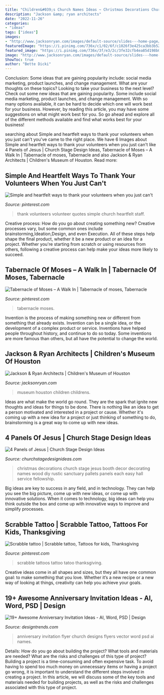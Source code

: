 ```yaml
---
title: "Children&#039;s Church Names Ideas ~ Christmas Decorations Church Stage Jesus Booth Decor Decorating Names Wood Diy Rustic Sanctuary Pallets Panels Each Easy Hall Service Fellowship"
description: "Jackson &amp; ryan architects"
date: "2022-11-26"
categories:
- "ideas"
tags: ["ideas"]
images:
- "http://www.jacksonryan.com/images/default-source/slides---home-page/our-work/museums/children&#039;s-museum-of-houston/childrens_museum_of_houston_2.jpg?sfvrsn=2"
featuredImage: "https://i.pinimg.com/736x/c1/02/6f/c1026f3e425ca3bb3b52437bebf50723.jpg"
featured_image: "https://i.pinimg.com/736x/3f/e3/2c/3fe32cfb4ea85d198b03e4f49e4397f6--walk-in-archaeology.jpg"
image: "http://www.jacksonryan.com/images/default-source/slides---home-page/our-work/museums/children&#039;s-museum-of-houston/childrens_museum_of_houston_2.jpg?sfvrsn=2"
ShowToc: true
author: "Bette Dicki"
---
```



Conclusion: Some ideas that are gaining popularity include: social media marketing, product launches, and change management. What are your thoughts on these topics?
Looking to take your business to the next level? Check out some new ideas that are gaining popularity. Some include social media marketing, product launches, and change management. With so many options available, it can be hard to decide which one will work best for your business. However, by reading this article, you may have some suggestions on what might work best for you. So go ahead and explore all of the different methods available and find what works best for your business!

	

		
searching about Simple and heartfelt ways to thank your volunteers when you just can&#039;t you've came to the right place. We have 6 Images about Simple and heartfelt ways to thank your volunteers when you just can&#039;t like 4 Panels of Jesus | Church Stage Design Ideas, Tabernacle of Moses – A Walk In | Tabernacle of moses, Tabernacle and also Jackson &amp; Ryan Architects | Children&#039;s Museum of Houston. Read more:
		
    
## Simple And Heartfelt Ways To Thank Your Volunteers When You Just Can&#039;t

<img loading=lazy src="https://i.pinimg.com/736x/c1/02/6f/c1026f3e425ca3bb3b52437bebf50723.jpg" onerror="this.onerror=null;this.src='https://tse4.mm.bing.net/th?id=OIP.-vGakwl9IJKAKCZrpBWzcQHaLG&amp;pid=15.1';" alt="Simple and heartfelt ways to thank your volunteers when you just can&#039;t">

_Source: pinterest.com_

>thank volunteers volunteer quotes simple church heartfelt staff. 

	

Creative process: How do you go about creating something new?
Creative processes vary, but some common ones include brainstorming,Ideation,Design, and even Execution. All of these steps help shape the final product, whether it be a new product or an idea for a project. Whether you're starting from scratch or using resources from others, following a creative process can help make your ideas more likely to succeed.

    
## Tabernacle Of Moses – A Walk In | Tabernacle Of Moses, Tabernacle

<img loading=lazy src="https://i.pinimg.com/736x/3f/e3/2c/3fe32cfb4ea85d198b03e4f49e4397f6--walk-in-archaeology.jpg" onerror="this.onerror=null;this.src='https://tse4.mm.bing.net/th?id=OIP.q8bH20VvciEybzT4xG_84QHaFk&amp;pid=15.1';" alt="Tabernacle of Moses – A Walk In | Tabernacle of moses, Tabernacle">

_Source: pinterest.com_

>tabernacle moses. 

	

Invention is the process of making something new or different from something that already exists. Invention can be a single idea, or the development of a complex product or service. Inventions have helped people throughout history, and continue to do so today. Some inventions are more famous than others, but all have the potential to change the world.

    
## Jackson &amp; Ryan Architects | Children&#039;s Museum Of Houston

<img loading=lazy src="http://www.jacksonryan.com/images/default-source/slides---home-page/our-work/museums/children&#039;s-museum-of-houston/childrens_museum_of_houston_2.jpg?sfvrsn=2" onerror="this.onerror=null;this.src='https://tse4.mm.bing.net/th?id=OIP.wzN0xQXlcGMUmb_1uObcJwHaDp&amp;pid=15.1';" alt="Jackson &amp; Ryan Architects | Children&#039;s Museum of Houston">

_Source: jacksonryan.com_

>museum houston children childrens. 

	

Ideas are what make the world go round. They are the spark that ignite new thoughts and ideas for things to be done. There is nothing like an idea to get a person motivated and interested in a project or cause. Whether it's coming up with a new idea for a project or just thinking of something to do, brainstorming is a great way to come up with new ideas.

    
## 4 Panels Of Jesus | Church Stage Design Ideas

<img loading=lazy src="http://www.churchstagedesignideas.com/wp-content/uploads/2013/12/photo-51.jpg" onerror="this.onerror=null;this.src='https://tse3.mm.bing.net/th?id=OIP.eJTwHxEGxvjYvR0xbOGe0wHaJ4&amp;pid=15.1';" alt="4 Panels of Jesus | Church Stage Design Ideas">

_Source: churchstagedesignideas.com_

>christmas decorations church stage jesus booth decor decorating names wood diy rustic sanctuary pallets panels each easy hall service fellowship. 

	

Big ideas are key to success in any field, and in technology. They can help you see the big picture, come up with new ideas, or come up with innovative solutions. When it comes to technology, big ideas can help you think outside the box and come up with innovative ways to improve and simplify processes.

    
## Scrabble Tattoo | Scrabble Tattoo, Tattoos For Kids, Thanksgiving

<img loading=lazy src="https://i.pinimg.com/736x/43/4e/c9/434ec97cf1073262d99263f4465ddd6e--baby-quotes-scrabble.jpg" onerror="this.onerror=null;this.src='https://tse2.mm.bing.net/th?id=OIP.m1YPkiJAUV1BYttW3xmrCgHaJ3&amp;pid=15.1';" alt="Scrabble tattoo | Scrabble tattoo, Tattoos for kids, Thanksgiving">

_Source: pinterest.com_

>scrabble tattoos tattoo tatoo thanksgiving. 

	

Creative ideas come in all shapes and sizes, but they all have one common goal: to make something that you love. Whether it’s a new recipe or a new way of looking at things, creativity can help you achieve your goals.

    
## 19+ Awesome Anniversary Invitation Ideas - AI, Word, PSD | Design

<img loading=lazy src="https://images.designtrends.com/wp-content/uploads/2016/08/12184157/Church-Anniversary-Invitation-Design.jpg" onerror="this.onerror=null;this.src='https://tse2.mm.bing.net/th?id=OIP.T1NiKscdlHLB0-gEmkz9LwHaKR&amp;pid=15.1';" alt="19+ Awesome Anniversary Invitation Ideas - AI, Word, PSD | Design">

_Source: designtrends.com_

>anniversary invitation flyer church designs flyers vector word psd ai names. 

	

Details: How do you go about building the project? What tools and materials are needed? What are the risks and challenges of this type of project?
Building a project is a time-consuming and often expensive task. To avoid having to spend too much money on unnecessary items or having a project go wrong, it is important to understand the different steps involved in creating a project. In this article, we will discuss some of the key tools and materials needed for building projects, as well as the risks and challenges associated with this type of project.

